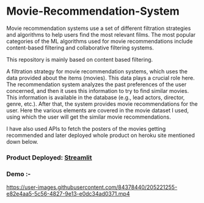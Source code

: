 # Movie-Recommendation-System

Movie recommendation systems use a set of different filtration strategies and algorithms to help users find the most relevant films. The most popular categories of the ML algorithms used for movie recommendations include content-based filtering and collaborative filtering systems.

This repository is mainly based on content based filtering.

A filtration strategy for movie recommendation systems, which uses the data provided about the items (movies). This data plays a crucial role here. The recommendation system analyzes the past preferences of the user concerned, and then it uses this information to try to find similar movies. This information is available in the database (e.g., lead actors, director, genre, etc.). After that, the system provides movie recommendations for the user. Here the various elements are covered in the movie dataset I used, using which the user will get the similar movie recommendations.

I have also used APIs to fetch the posters of the movies getting recommended and later deployed whole product on heroku site mentioned down below.

### Product Deployed: [Streamlit](https://movie-recommendation-system-exwccp2bret3fn75upkfg9.streamlit.app/)

### Demo :-

https://user-images.githubusercontent.com/84378440/205221255-e82e4aa5-5c56-4827-9e13-e0dc34ad0371.mp4

